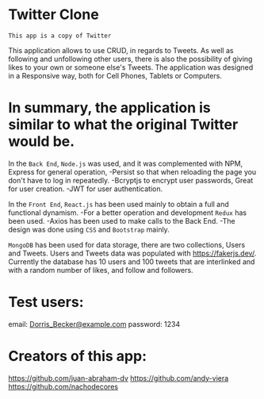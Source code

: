 # Twitter Clone

`This app is a copy of Twitter`

This application allows to use CRUD, in regards to Tweets. As well as following and unfollowing other users, there is also the possibility of giving likes to your own or someone else's Tweets. The application was designed in a Responsive way, both for Cell Phones, Tablets or Computers.

# In summary, the application is similar to what the original Twitter would be.

In the `Back End`, `Node.js` was used, and it was complemented with NPM, Express for general operation,
-Persist so that when reloading the page you don't have to log in repeatedly.
-Bcryptjs to encrypt user passwords, Great for user creation.
-JWT for user authentication.

In the `Front End`, `React.js` has been used mainly to obtain a full and functional dynamism.
-For a better operation and development `Redux` has been used.
-Axios has been used to make calls to the Back End.
-The design was done using `CSS` and `Bootstrap` mainly.

`MongoDB` has been used for data storage, there are two collections, Users and Tweets. Users and Tweets data was populated with https://fakerjs.dev/. Currently the database has 10 users and 100 tweets that are interlinked and with a random number of likes, and follow and followers.

# Test users:

email: Dorris_Becker@example.com
password: 1234

# Creators of this app:

https://github.com/juan-abraham-dv
https://github.com/andy-viera
https://github.com/nachodecores
